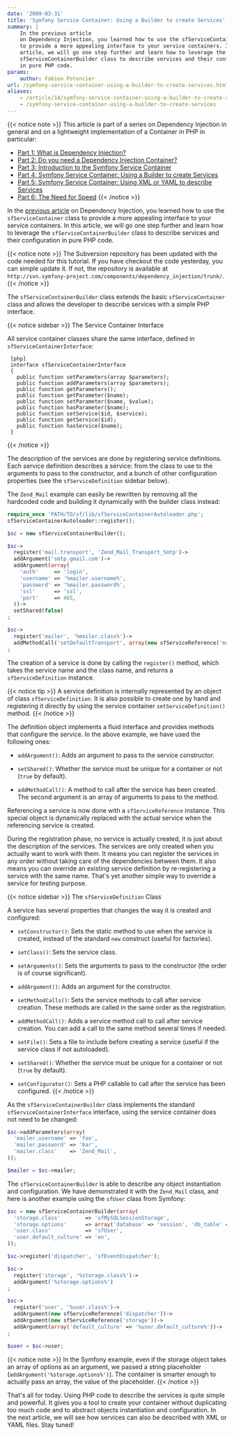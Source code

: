 ```yaml
---
date: '2009-03-31'
title: 'Symfony Service Container: Using a Builder to create Services'
summary: |
    In the previous article
    on Dependency Injection, you learned how to use the sfServiceContainer class
    to provide a more appealing interface to your service containers. In this
    article, we will go one step further and learn how to leverage the
    sfServiceContainerBuilder class to describe services and their configuration
    in pure PHP code.
params:
    author: Fabien Potencier
url: /symfony-service-container-using-a-builder-to-create-services.html
aliases:
    - /article/14/symfony-service-container-using-a-builder-to-create-services
    - /symfony-service-container-using-a-builder-to-create-services
---
```


{{< notice note >}}
This article is part of a series on Dependency Injection in general and on a
lightweight implementation of a Container in PHP in particular:

 * [Part 1: What is Dependency Injection? ](http://fabien.potencier.org/article/11/what-is-dependency-injection)
 * [Part 2: Do you need a Dependency Injection Container? ](http://fabien.potencier.org/article/12/do-you-need-a-dependency-injection-container)
 * [Part 3: Introduction to the Symfony Service Container](http://fabien.potencier.org/article/13/introduction-to-the-symfony-service-container)
 * [Part 4: Symfony Service Container: Using a Builder to create Services](http://fabien.potencier.org/article/14/symfony-service-container-using-a-builder-to-create-services)
 * [Part 5: Symfony Service Container: Using XML or YAML to describe Services](http://fabien.potencier.org/article/15/symfony-service-container-using-xml-or-yaml-to-describe-services)
 * [Part 6: The Need for Speed](http://fabien.potencier.org/article/16/symfony-service-container-the-need-for-speed)
{{< /notice >}}

In the [previous article](http://fabien.potencier.org/article/13/introduction-to-the-symfony-service-container)
on Dependency Injection, you learned how to use the `sfServiceContainer` class
to provide a more appealing interface to your service containers. In this
article, we will go one step further and learn how to leverage the
`sfServiceContainerBuilder` class to describe services and their configuration
in pure PHP code.

{{< notice note >}}
The Subversion repository has been updated with the code needed for this tutorial. If you have
checkout the code yesterday, you can simple update it. If not, the repository is available at `http://svn.symfony-project.com/components/dependency_injection/trunk/`.
{{< /notice >}}

The `sfServiceContainerBuilder` class extends the basic `sfServiceContainer`
class and allows the developer to describe services with a simple PHP
interface.

{{< notice sidebar >}}
The Service Container Interface

All service container classes share the same interface, defined in
`sfServiceContainerInterface`:

     [php]
     interface sfServiceContainerInterface
     {
       public function setParameters(array $parameters);
       public function addParameters(array $parameters);
       public function getParameters();
       public function getParameter($name);
       public function setParameter($name, $value);
       public function hasParameter($name);
       public function setService($id, $service);
       public function getService($id);
       public function hasService($name);
     }
{{< /notice >}}

The description of the services are done by registering service definitions.
Each service definition describes a service: from the class to use to the
arguments to pass to the constructor, and a bunch of other configuration
properties (see the `sfServiceDefinition` sidebar below).

The `Zend_Mail` example can easily be rewritten by removing all the hardcoded
code and building it dynamically with the builder class instead:


```php
require_once 'PATH/TO/sf/lib/sfServiceContainerAutoloader.php';
sfServiceContainerAutoloader::register();

$sc = new sfServiceContainerBuilder();

$sc->
  register('mail.transport', 'Zend_Mail_Transport_Smtp')->
  addArgument('smtp.gmail.com')->
  addArgument(array(
    'auth'     => 'login',
    'username' => '%mailer.username%',
    'password' => '%mailer.password%',
    'ssl'      => 'ssl',
    'port'     => 465,
  ))->
  setShared(false)
;

$sc->
  register('mailer', '%mailer.class%')->
  addMethodCall('setDefaultTransport', array(new sfServiceReference('mail.transport')))
;

```

The creation of a service is done by calling the `register()` method, which
takes the service name and the class name, and returns a `sfServiceDefinition`
instance.

{{< notice tip >}}
A service definition is internally represented by an object of
class `sfServiceDefinition`. It is also possible to create one by
hand and registering it directly by using the service container
`setServiceDefinition()` method.
{{< /notice >}}

The definition object implements a fluid interface and provides
methods that configure the service. In the above example, we have used the
following ones:

  * `addArgument()`: Adds an argument to pass to the service constructor.

  * `setShared()`: Whether the service must be unique for a container or not
    (`true` by default).

  * `addMethodCall()`: A method to call after the service has been created.
    The second argument is an array of arguments to pass to the method.

Referencing a service is now done with a `sfServiceReference` instance. This
special object is dynamically replaced with the actual service when the
referencing service is created.

During the registration phase, no service is actually created, it is just
about the description of the services. The services are only created when you
actually want to work with them. It means you can register the services in any
order without taking care of the dependencies between them. It also means you
can override an existing service definition by re-registering a service with
the same name. That's yet another simple way to override a service for testing
purpose.

{{< notice sidebar >}}
The `sfServiceDefinition` Class

A service has several properties that changes the way it is created and
configured:

 * `setConstructor()`: Sets the static method to use when the service
 is created, instead of the standard `new` construct (useful for
 factories).

 * `setClass()`: Sets the service class.

 * `setArguments()`: Sets the arguments to pass to the constructor (the
 order is of course significant).

 * `addArgument()`: Adds an argument for the constructor.

 * `setMethodCalls()`: Sets the service methods to call after
 service creation. These methods are called in the same order as the
 registration.

 * `addMethodCall()`: Adds a service method call to call after service
 creation. You can add a call to the same method several times if
 needed.

 * `setFile()`: Sets a file to include before creating a service
 (useful if the service class if not autoloaded).

 * `setShared()`: Whether the service must be unique for a container or
 not (`true` by default).

 * `setConfigurator()`: Sets a PHP callable to call after the service
 has been configured.
{{< /notice >}}

As the `sfServiceContainerBuilder` class implements the standard
`sfServiceContainerInterface` interface, using the service container does not
need to be changed:


```php
$sc->addParameters(array(
  'mailer.username' => 'foo',
  'mailer.password' => 'bar',
  'mailer.class'    => 'Zend_Mail',
));

$mailer = $sc->mailer;

```

The `sfServiceContainerBuilder` is able to describe any object instantiation
and configuration. We have demonstrated it with the `Zend_Mail` class, and
here is another example using the `sfUser` class from Symfony:


```php
$sc = new sfServiceContainerBuilder(array(
  'storage.class'        => 'sfMySQLSessionStorage',
  'storage.options'      => array('database' => 'session', 'db_table' => 'session'),
  'user.class'           => 'sfUser',
  'user.default_culture' => 'en',
));

$sc->register('dispatcher', 'sfEventDispatcher');

$sc->
  register('storage', '%storage.class%')->
  addArgument('%storage.options%')
;

$sc->
  register('user', '%user.class%')->
  addArgument(new sfServiceReference('dispatcher'))->
  addArgument(new sfServiceReference('storage'))->
  addArgument(array('default_culture' => '%user.default_culture%'))->
;

$user = $sc->user;

```

{{< notice note >}}
In the Symfony example, even if the storage object takes an
array of options as an argument, we passed a string placeholder
(`addArgument('%storage.options%')`). The container is smarter enough
to actually pass an array, the value of the placeholder.
{{< /notice >}}

That's all for today. Using PHP code to describe the services is quite simple
and powerful. It gives you a tool to create your container without duplicating
too much code and to abstract objects instantiation and configuration. In the
next article, we will see how services can also be described with XML or YAML
files. Stay tuned!



